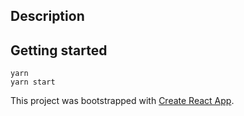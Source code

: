 ## Description

## Getting started

`yarn`  
`yarn start`

This project was bootstrapped with [Create React App](https://github.com/facebookincubator/create-react-app).
